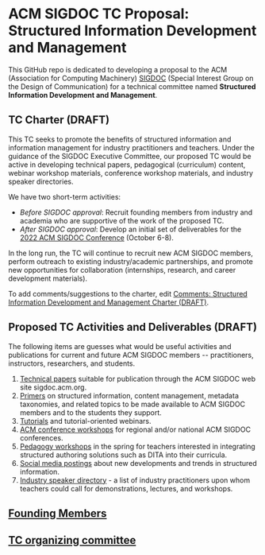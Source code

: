 # ACM SIGDOC TC Proposal: Structured Information Development and Management

This GitHub repo is dedicated to developing a proposal to the ACM (Association for Computing Machinery) [SIGDOC](https://sigdoc.acm.org/) (Special Interest Group on the Design of Communication) for a technical committee named **Structured Information Development and Management**.

## TC Charter (DRAFT)

This TC seeks to promote the benefits of structured information and information management for industry practitioners and teachers. Under the guidance of the SIGDOC Executive Committee, our proposed TC would be active in developing technical papers, pedagogical (curriculum) content, webinar workshop materials, conference workshop materials, and industry speaker directories. 

We have two short-term activities:

* *Before SIGDOC approval*: Recruit founding members from industry and academia who are supportive of the work of the proposed TC.
* *After SIGDOC approval*: Develop an initial set of deliverables for the [2022 ACM SIGDOC Conference](https://sigdoc.acm.org/conferences/) (October 6-8).

In the long run, the TC will continue to recruit new ACM SIGDOC members, perform outreach to existing industry/academic partnerships, and promote new opportunities for collaboration (internships, research, and career development materials).

To add comments/suggestions to the charter, edit [Comments: Structured Information Development and Management Charter (DRAFT)](charter_comments.md).

## Proposed TC Activities and Deliverables (DRAFT)

The following items are guesses what would be useful activities and publications for current and future ACM SIGDOC members -- practitioners, instructors, researchers, and students. 

1. [Technical papers](activities_tech-papers.md) suitable for publication through the ACM SIGDOC web site sigdoc.acm.org.
2. [Primers](activities_primers.md) on structured information, content management, metadata taxonomies, and related topics to be made available to ACM SIGDOC members and to the students they support. 
3. [Tutorials](activities_tutorials.md) and tutorial-oriented webinars.
4. [ACM conference workshops](activities_conference-workshops.md) for regional and/or national ACM SIGDOC conferences.
5. [Pedagogy workshops](activities_pedagogy-workshops.md) in the spring for teachers interested in integrating structured authoring solutions such as DITA into their curricula.
6. [Social media postings](activities_social-media-postings.md) about new developments and trends in structured information.
7. [Industry speaker directory](activities_industry-speaker-directory.md) - a list of industry practitioners upon whom teachers could call for demonstrations, lectures, and workshops.



## [Founding Members](founding-members.md) 




## [TC organizing committee](tc-organizing-committee.md)

 

   